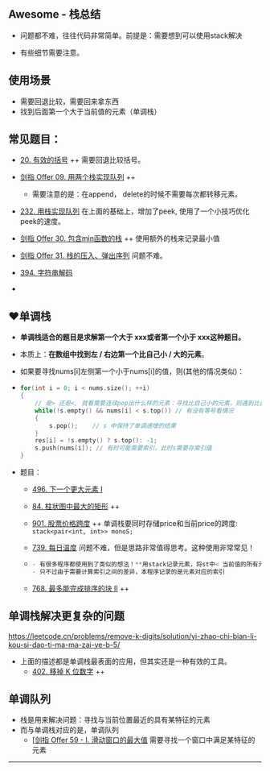 ## Awesome - 栈总结

- 问题都不难，往往代码非常简单。前提是：需要想到可以使用stack解决

- 有些细节需要注意。

  



## 使用场景

- 需要回退比较，需要回来拿东西
- 找到后面第一个大于当前值的元素（单调栈）

## 常见题目：

- [20. 有效的括号](https://leetcode-cn.com/problems/valid-parentheses/) ++ 需要回退比较括号。
- [剑指 Offer 09. 用两个栈实现队列](https://leetcode.cn/problems/yong-liang-ge-zhan-shi-xian-dui-lie-lcof/) ++

  - 需要注意的是：在append， delete的时候不需要每次都转移元素。
- [232. 用栈实现队列](https://leetcode-cn.com/problems/implement-queue-using-stacks/) 在上面的基础上，增加了peek, 使用了一个小技巧优化peek的速度。
- [剑指 Offer 30. 包含min函数的栈](https://leetcode.cn/problems/bao-han-minhan-shu-de-zhan-lcof/) ++ 使用额外的栈来记录最小值
- [剑指 Offer 31. 栈的压入、弹出序列](https://leetcode.cn/problems/zhan-de-ya-ru-dan-chu-xu-lie-lcof/) 问题不难。
- [394. 字符串解码](https://leetcode-cn.com/problems/decode-string/) 
- 


## :heart:单调栈

- **单调栈适合的题⽬是求解第⼀个⼤于 xxx或者第⼀个⼩于 xxx这种题⽬。**  

- 本质上：**在数组中找到左 / 右边第一个比自己小 / 大的元素**。

- 如果要寻找nums[i]左侧第一个小于nums[i]的值，则(其他的情况类似)：

- ```c++
  for(int i = 0; i < nums.size(); ++i)
  {
      // 是> 还是<, 就看需要连续pop出什么样的元素：寻找比自己小的元素，则遇到比自己大的元素就pop，此时stack中是单调递增的顺序
      while(!s.empty() && nums[i] < s.top()) // 有没有等号看情况
      {
          s.pop();    // s 中保持了单调递增的结果
      }
      res[i] = !s.empty() ? s.top(): -1;
      s.push(nums[i]); // 有时可能需要索引，此时s需要存索引值
  }
  ```

  

- 题目：
  - [496. 下一个更大元素 I](https://leetcode-cn.com/problems/next-greater-element-i/) 

  - [84. 柱状图中最大的矩形](https://leetcode.cn/problems/largest-rectangle-in-histogram/) ++

  - [901. 股票价格跨度](https://leetcode-cn.com/problems/online-stock-span/) ++ 单调栈要同时存储price和当前price的跨度: `stack<pair<int, int>> monoS;`

  - [739. 每日温度](https://leetcode.cn/problems/daily-temperatures/)  问题不难，但是思路非常值得思考。这种使用非常常见！

  - ```c++
    - 有很多程序都使用到了类似的想法！**用stack记录元素，将st中< 当前值的所有元素均pop出来，st中成单调递减的顺序。**
    - 只不过由于需要计算索引之间的差异，本程序记录的是元素对应的索引
    ```

  - [768. 最多能完成排序的块 II](https://leetcode-cn.com/problems/max-chunks-to-make-sorted-ii/) ++

## 单调栈解决更复杂的问题

https://leetcode.cn/problems/remove-k-digits/solution/yi-zhao-chi-bian-li-kou-si-dao-ti-ma-ma-zai-ye-b-5/

- 上面的描述都是单调栈最表面的应用，但其实还是一种有效的工具。
  - [402. 移掉 K 位数字](https://leetcode.cn/problems/remove-k-digits/) ++


## 单调队列

- 栈是用来解决问题：寻找与当前位置最近的具有某特征的元素
- 而与单调栈对应的是，单调队列
  -  [[剑指 Offer 59 - I. 滑动窗口的最大值](https://leetcode-cn.com/problems/sliding-window-maximum/) 需要寻找一个窗口中满足某特征的元素







------

